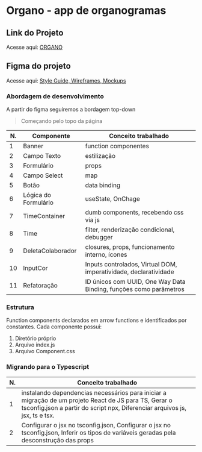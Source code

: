 # Organo - app de organogramas

## Link do Projeto
Acesse aqui: <a href="https://alanserafim-react-organo.vercel.app" target="_blank">ORGANO</a>

## Figma do projeto

Acesse aqui: <a href="https://www.figma.com/file/T6BLI1HfB81eYOiVgpqQz7/Projeto-Intro-ao-React?type=design&node-id=134-128&t=vGRD7ytzutui9BpO-0" target="_blank"> Style Guide, Wireframes, Mockups </a>

### Abordagem de desenvolvimento

A partir do figma seguiremos a bordagem top-down
> Começando pelo topo da página

| N. | Componente | Conceito trabalhado |
|--- |--- |---
| 1 | Banner | function componentes
| 2 | Campo Texto | estilização
| 3 | Formulário | props
| 4 | Campo Select | map
| 5 | Botão | data binding
| 6 | Lógica do Formulário | useState, OnChage
| 7 | TimeContainer | dumb components, recebendo css via js
| 8 | Time | filter, renderização condicional, debugger
| 9 | DeletaColaborador | closures, props, funcionamento interno, ícones
|10 | InputCor | Inputs controlados, Virtual DOM, imperatividade, declaratividade
|11 | Refatoração | ID únicos com UUID, One Way Data Binding, funções como parâmetros


### Estrutura

Function components declarados em arrow functions e identificados por constantes. Cada componente possui: 

1. Diretório próprio
2. Arquivo index.js
3. Arquivo Component.css

### Migrando para o Typescript

| N. | Conceito trabalhado 
|--- |--- 
| 1 | instalando dependencias necessários para iniciar a migração de um projeto React de JS para TS, Gerar o tsconfig.json a partir do script npx, Diferenciar arquivos js, jsx, ts e tsx.
| 2 | Configurar o jsx no tsconfig.json, Configurar o jsx no tsconfig.json, Inferir os tipos de variáveis geradas pela desconstrução das props
